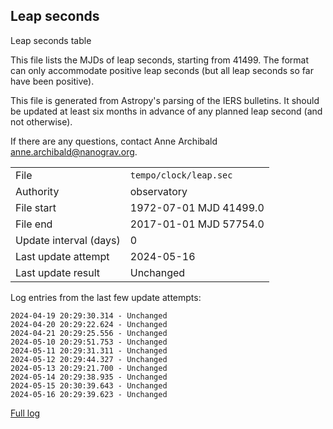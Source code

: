 
## Leap seconds

Leap seconds table

This file lists the MJDs of leap seconds, starting from 41499.
The format can only accommodate positive leap seconds (but all
leap seconds so far have been positive).

This file is generated from Astropy's parsing of the IERS
bulletins. It should be updated at least six months in advance
of any planned leap second (and not otherwise).

If there are any questions, contact Anne Archibald
<anne.archibald@nanograv.org>.

|     |     |
|:--- |:--- |
| File | `tempo/clock/leap.sec` |
| Authority | observatory |
| File start | 1972-07-01 MJD 41499.0 |
| File end | 2017-01-01 MJD 57754.0 |
| Update interval (days) | 0 |
| Last update attempt | 2024-05-16 |
| Last update result | Unchanged |

Log entries from the last few update attempts:
```
2024-04-19 20:29:30.314 - Unchanged
2024-04-20 20:29:22.624 - Unchanged
2024-04-21 20:29:25.556 - Unchanged
2024-05-10 20:29:51.753 - Unchanged
2024-05-11 20:29:31.311 - Unchanged
2024-05-12 20:29:44.327 - Unchanged
2024-05-13 20:29:21.700 - Unchanged
2024-05-14 20:29:38.935 - Unchanged
2024-05-15 20:30:39.643 - Unchanged
2024-05-16 20:29:39.623 - Unchanged
```
[Full log](https://raw.githubusercontent.com/ipta/pulsar-clock-corrections/main/log/tempo/clock/leap.sec.log)
